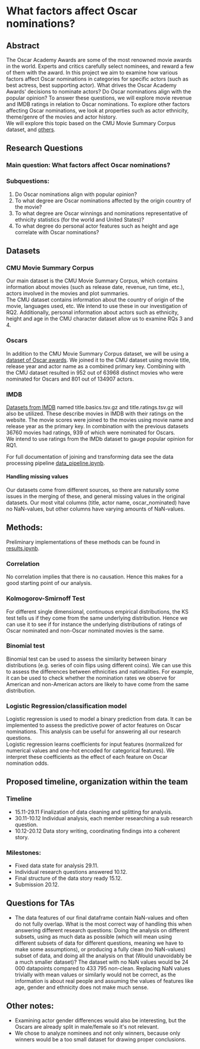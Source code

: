 # What factors affect Oscar nominations?

## Abstract
The Oscar Academy Awards are some of the most renowned movie awards in the world. 
Experts and critics carefully select nominees, and reward a few of them with the award. 
In this project we aim to examine how various factors affect Oscar nominations in categories for specific actors (such as best actress, best supporting actor). 
What drives the Oscar Academy Awards' decisions to nominate actors? Do Oscar nominations align with the popular opinion?
To answer these questions, we will explore movie revenue and IMDB ratings in relation to Oscar nominations. 
To explore other factors affecting Oscar nominations, we look at properties such as actor ethnicity, theme/genre of the movies and actor history.  
We will explore this topic based on the CMU Movie Summary Corpus dataset, and [others](#datasets).

## Research Questions
### Main question: What factors affect Oscar nominations?

### Subquestions:
1. Do Oscar nominations align with popular opinion?
2. To what degree are Oscar nominations affected by the origin country of the movie?
3. To what degree are Oscar winnings and nominations representative of ethnicity statistics (for the world and United States)?
4. To what degree do personal actor features such as height and age correlate with Oscar nominations?

## Datasets
### CMU Movie Summary Corpus
Our main dataset is the CMU Movie Summary Corpus, which contains information about movies (such as release date, revenue, run time, etc.), actors involved in the movies and plot summaries.
<br>
The CMU dataset contains information about the country of origin of the movie, languages used, etc. We intend to use these in our investigation of RQ2. Additionally, personal information about actors such as ethnicity, height and age in the CMU character dataset allow us to examine RQs 3 and 4.
### Oscars
In addition to the CMU Movie Summary Corpus dataset, we will be using a [dataset of Oscar awards](https://www.kaggle.com/datasets/unanimad/the-oscar-award). We joined it to the CMU dataset using movie title, release year and actor name as a combined primary key. Combining with the CMU dataset resulted in 952 out of 63968 distinct movies who were nominated for Oscars and 801 out of 134907 actors.
### IMDB
[Datasets from IMDB](https://datasets.imdbws.com/) named title.basics.tsv.gz and title.ratings.tsv.gz  will also be utilized. These describe movies in IMDB with their ratings on the website. The movie scores were joined to the movies using movie name and release year as the primary key. In combination with the previous datasets 36760 movies had ratings, 939 of which were nominated for Oscars.
<br>
We intend to use ratings from the IMDb dataset to gauge popular opinion for RQ1.

For full documentation of joining and transforming data see the data processing pipeline [data_pipeline.ipynb](data_pipeline.ipynb).

#### Handling missing values
Our datasets come from different sources, so there are naturally some issues in the merging of these, and general missing values in the original datasets. Our most vital columns (title, actor name, oscar_nominated) have no NaN-values, but other columns have varying amounts of NaN-values.

## Methods:
Preliminary implementations of these methods can be found in [results.ipynb](results.ipynb).
### Correlation
No correlation implies that there is no causation. Hence this makes for a good starting point of our analysis.
### Kolmogorov-Smirnoff Test
For different single dimensional, continuous empirical distributions, the KS test tells us if they come from the same underlying distribution. 
Hence we can use it to see if for instance the underlying distributions of ratings of Oscar nominated and non-Oscar nominated movies is the same.
### Binomial test
Binomial test can be used to assess the similarity between binary distributions (e.g. series of coin flips using different coins). We can use this to assess the differences between ethnicities and nationalities. For example, it can be used to check whether the nomination rates we observe for American and non-American actors are likely to have come from the same distribution.
### Logistic Regression/classification model
Logistic regression is used to model a binary prediction from data. It can be implemented to assess the predictive power of actor features on Oscar nominations. This analysis can be useful for answering all our research questions. 
<br>
Logistic regression learns coefficients for input features (normalized for numerical values and one-hot encoded for categorical features). 
We interpret these coefficients as the effect of each feature on Oscar nomination odds.

## Proposed timeline, organization within the team
### Timeline
- 15.11-29.11 Finalization of data cleaning and splitting for analysis.
- 30.11-10.12 Individual analysis, each member researching a sub research question.
- 10.12-20.12 Data story writing, coordinating findings into a coherent story.

### Milestones:
- Fixed data state for analysis 29.11.
- Individual research questions answered 10.12.
- Final structure of the data story ready 15.12.
- Submission 20.12.

## Questions for TAs
- The data features of our final dataframe contain NaN-values and often do not fully overlap. What is the most correct way of handling this when answering different research questions: Doing the analysis on different subsets, using as much data as possible (which will mean using different subsets of data for different questions, meaning we have to make some assumptions), or producing a fully clean (no NaN-values) subset of data, and doing all the analysis on that (Would unavoidably be a much smaller dataset)? The dataset with no NaN values would be 24 000 datapoints compared to 433 795 non-clean. Replacing NaN values trivially with mean values or similarly would not be correct, as the information is about real people and assuming the values of features like age, gender and ethnicity does not make much sense.


## Other notes:
- Examining actor gender differences would also be interesting, but the Oscars are already split in male/female so it's not relevant.
- We chose to analyze nominees and not only winners, because only winners would be a too small dataset for drawing proper conclusions.
